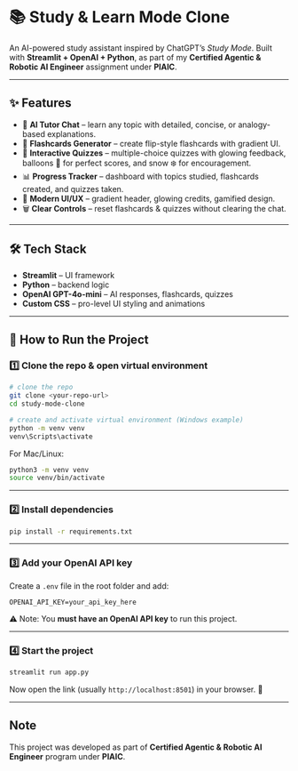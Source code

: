 # 📚 Study & Learn Mode Clone

An AI-powered study assistant inspired by ChatGPT’s *Study Mode*.
Built with **Streamlit + OpenAI + Python**, as part of my **Certified Agentic & Robotic AI Engineer** assignment under **PIAIC**.

---

## ✨ Features

* 💬 **AI Tutor Chat** – learn any topic with detailed, concise, or analogy-based explanations.
* 📝 **Flashcards Generator** – create flip-style flashcards with gradient UI.
* 🎲 **Interactive Quizzes** – multiple-choice quizzes with glowing feedback, balloons 🎈 for perfect scores, and snow ❄️ for encouragement.
* 📊 **Progress Tracker** – dashboard with topics studied, flashcards created, and quizzes taken.
* 🎨 **Modern UI/UX** – gradient header, glowing credits, gamified design.
* 🗑️ **Clear Controls** – reset flashcards & quizzes without clearing the chat.

---

## 🛠️ Tech Stack

* **Streamlit** – UI framework
* **Python** – backend logic
* **OpenAI GPT-4o-mini** – AI responses, flashcards, quizzes
* **Custom CSS** – pro-level UI styling and animations

---

## 🚀 How to Run the Project

### 1️⃣ Clone the repo & open virtual environment

```bash
# clone the repo
git clone <your-repo-url>
cd study-mode-clone

# create and activate virtual environment (Windows example)
python -m venv venv
venv\Scripts\activate
```

For Mac/Linux:

```bash
python3 -m venv venv
source venv/bin/activate
```

---

### 2️⃣ Install dependencies

```bash
pip install -r requirements.txt
```

---

### 3️⃣ Add your OpenAI API key

Create a `.env` file in the root folder and add:

```
OPENAI_API_KEY=your_api_key_here
```

⚠️ Note: You **must have an OpenAI API key** to run this project.

---

### 4️⃣ Start the project

```bash
streamlit run app.py
```

Now open the link (usually `http://localhost:8501`) in your browser. 🎉

---

## Note

This project was developed as part of **Certified Agentic & Robotic AI Engineer** program under **PIAIC**.



